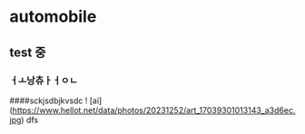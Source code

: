 # automobile
## test 중
### ㅓㅗ낭츄ㅏㅓㅇㄴ
####sckjsdbjkvsdc
! [ai] (https://www.hellot.net/data/photos/20231252/art_17039301013143_a3d6ec.jpg)
dfs
